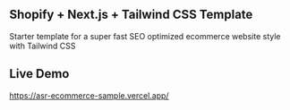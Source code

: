 ## Shopify + Next.js + Tailwind CSS Template

Starter template for a super fast SEO optimized ecommerce website style with Tailwind CSS

## Live Demo

https://asr-ecommerce-sample.vercel.app/
